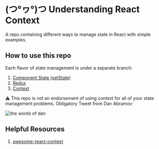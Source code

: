 # (つ°ヮ°)つ  Understanding React Context

A repo containing different ways to manage state in React with simple examples.

## How to use this repo

Each flavor of state management is under a separate branch:

1. [Component State (setState)](https://github.com/matthamil/react-context/tree/1-component-state)
1. [Redux](https://github.com/matthamil/react-context/tree/2-redux)
1. [Context](https://github.com/matthamil/react-context/tree/3-context)

:warning: This repo is not an endorsement of using context for all of your state management problems. Obligatory Tweet from Dan Abramov:

![the words of dan](https://imgur.com/wzFDx7u.png)

## Helpful Resources

1. [awesome-react-context](https://github.com/diegohaz/awesome-react-context)
